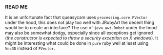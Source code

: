 ### READ ME ###

It is an unfortunate fact that queasycam uses `processing.core.PVector` under the hood, this does not play too well with JRubyArt the decent thing would be to create an interface? The use of `java.awt.Robot` under the hood may also be somewhat dodgy, especially since all exceptions get ignored (_the constructor is expected to throw a security exception on X windows_). It might be interesting what could be done in `pure` ruby well at least using `Vec3D` instead of `PVector`.
